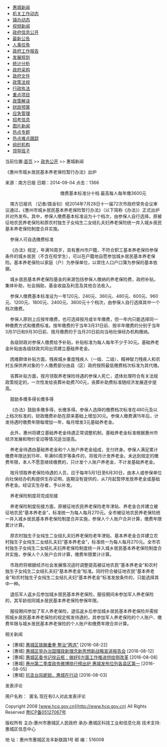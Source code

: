 -   [惠城新闻](NewsList.aspx?id=7)
-   [机关工作动态](NewsList.aspx?id=8)
-   [镇办动态](NewsList.aspx?id=9)
-   [视频新闻](http://www.hztec.net/more.asp?caid=1710)
-   [政府信息公开](http://xxgk.huizhou.gov.cn/publicfiles/business/htmlfiles/hcq/index.html)
-   [最新公告](NewsList.aspx?id=12)
-   [人事任免](NewsList.aspx?id=14)
-   [政府工作报告](http://xxgk.huizhou.gov.cn/publicfiles/business/htmlfiles/hcq/list_index.html?siteid=202&sitecode=1202&righturl=../../../../../publicfiles/business/htmlfiles/1202/5/list.html)
-   [发展规划](http://xxgk.huizhou.gov.cn/publicfiles/business/htmlfiles/hcq/list_index.html?siteid=202&sitecode=1202&righturl=../../../../../publicfiles/business/htmlfiles/1202/9.3/list.html)
-   [统计分析](NewsList.aspx?id=18)
-   [政府采购](http://czj.hcq.gov.cn/hcczcgweb/index.asp)
-   [政府文件](http://xxgk.huizhou.gov.cn/publicfiles/business/htmlfiles/hcq/list_index.html?siteid=202&sitecode=1202&righturl=../../../../../publicfiles/business/htmlfiles/1202/2.1/list.html)
-   [政策法规](NewsList.aspx?id=21)
-   [行政执法](http://fzjxxgk.hcq.gov.cn/)
-   [重点项目](http://fgj.hcq.gov.cn/digital.asp?genusid=1402)
-   [政策解读](NewsList.aspx?id=35)
-   [财政预算](http://xxgk.huizhou.gov.cn/publicfiles/business/htmlfiles/hcq/list_index.html?siteid=202&sitecode=1202&righturl=../../../../../publicfiles/business/htmlfiles/1202/4/list.html)
-   [应急管理](http://xxgk.huizhou.gov.cn/publicfiles/business/htmlfiles/hcq/list_index.html?siteid=202&sitecode=1202&righturl=../../../../../publicfiles/business/htmlfiles/1202/9.6/list.html)
-   [招考信息](http://rsj.hcq.gov.cn/digital.asp?genusid=1417)
-   [图片新闻](http://www.hcq.gov.cn/zwgk/ShowImageNews.aspx)
-   [热点专题](NewsList.aspx?id=86)
-   [热点难点跟踪](NewsList.aspx?id=111)
-   [组织机构](/zwgk/jgsz.aspx)
-   [领导班子](/zwgk/ldbz.aspx)

当前位置:[首页](/) \>\> [政务公开](/zwgk) \>\> 惠城新闻

《惠州市城乡居民基本养老保险暂行办法》出炉

来源：南方日报 日期：2014-09-04 点击：1366

                                             缴费基本标准分十档 最高每人每年缴3600元

    南方日报讯 （记者/聂金钊）经2014年7月28日十一届72次市政府常务会议审议通过，《惠州市城乡居民基本养老保险暂行办法》（以下简称《办法》）正式出炉并对外发布。其中，参保人缴费基本标准设为十个档次，由参保人自行选择。原被征地农民养老保险和原农村独生子女纯生二女结扎夫妇养老保险统一并入城乡居民基本养老保险制度合并实施。

    参保人可自选缴费标准

    《办法》规定，年满16周岁，具有惠州市户籍，不符合职工基本养老保险参保条件的城乡居民（不含在校学生），可以在户籍地自愿参加城乡居民基本养老保险。基本养老保险以家庭（户）为参保单位，以常住人口户口簿为参保的基本依据。

    城乡居民基本养老保险基金的来源包括参保人缴纳的养老保险费，政府补贴，集体补助，社会捐助，基金收益及利息及其他合法收入。

    参保人缴费基本标准设为一年120元、240元、360元、480元、600元、960元、1200元、1800元、2400元、3600元十个档次，由参保人自行选择其中一个档次缴费。

    参保人原则上应按年缴费，也可选择按月或半年缴费，但一年内只能选择同一种缴费方式和缴费标准。按年缴费的于当年3月31日前、按半年缴费的分别于当年3月31日和9月30日前、按月缴费的于当月20日前向当地社保经办机构缴纳。

    各级财政对参保人缴费给予补贴，补贴标准为每人每年不少于30元。基础养老金补贴由各级财政共同出资建立基础养老金。

    困难群体补贴方面，残疾城乡重度残疾人（一级、二级）、精神智力残疾人和农村五保供养对象的个人缴费部分由县（区）政府按照最低缴费档次标准为其代缴。

    丧葬补贴方面，按月领取养老保险待遇的参保人死亡，遗体处理符合有关法规政策规定的，一次性发给丧葬补助费700元，丧葬补助费标准随经济发展逐步提高。

    鼓励多缴多得长缴多得

    《办法》鼓励多缴多得，长缴多得。参保人选择的缴费档次标准在480元及以上档次标准的，财政缴费补助在原来基础上增加30元。参保人缴费满15年后，计发待遇时缴费年限每增加一年，每月增发3元基础养老金。

    此外，惠州将建立基础养老金待遇正常调整机制，基础养老金标准根据惠州市经济发展和物价变动等情况适当提高。

    养老金待遇由基础养老金和个人账户养老金组成，支付终身。参保人满足累计缴费年限达到15年、年满60周岁等条件的，将按月计发养老金。未达到规定的缴费年限，本人不愿意继续缴费的，只计发个人账户养老金，不计发基础养老金。

    按月领取养老保险待遇的人员，应于每年5月1日至6月30日，由本人或参保单位向社保经办机构提供生存证明，逾期没有提供的，从7月起暂停发放养老金或基础养老金。经证实生存者，予以补发。

    养老保险制度将完成衔接

    养老保险制度衔接方面，原被征地农民养老保险老年津贴、养老金合并建立被征地农民“基本养老金”，标准统一为每人每月270元。全市被征地农民养老保险统一并入城乡居民基本养老保险制度合并实施，参保人个人账户合并计算，缴费年限累计计算。

    原农村独生子女纯生二女结扎夫妇养老保险老年津贴、基本养老金合并建立农村独生子女纯生二女结扎夫妇“基本养老金”，标准统一为每人每月270元。全市农村独生子女纯生二女结扎夫妇养老保险制度统一并入城乡居民基本养老保险制度合并实施，参保人个人账户合并计算，缴费年限累计计算。

    市政府将根据经济社会发展情况适时调整提高被征地农民“基本养老金”和农村独生子女纯生二女结扎夫妇“基本养老金”标准。同时符合被征地农民“基本养老金”和农村独生子女纯生二女结扎夫妇“基本养老金”标准发放条件的，只能选择其中一种。

    退伍军人返乡后参加城乡居民基本养老保险，服役期间未参加军人养老保险的，其军龄视同城乡居民基本养老保险参保年限。

    服役期间参加了军人养老保险，退伍返乡后参加城乡居民基本养老保险并需按照城乡居民基本养老保险的规定核发待遇的，其参加军人养老保险的个人账户、缴费年限与城乡居民基本养老保险的个人账户和缴费年限合并计算。

相关新闻

-   [惠城]
    [惠城区铁腕重拳 整治“两违”](/zwgk/Show.aspx?id=52438 "惠城区铁腕重拳 整治“两违”")
    [2016-08-22]
-   [惠城]
    [惠城区举办治国理政新理念新思想新战略宣讲报告会](/zwgk/Show.aspx?id=52288 "惠城区举办治国理政新理念新思想新战略宣讲报告会")
    [2016-08-12]
-   [惠城]
    [惠城区委书记徐云枢：做好6方面工作推进供给侧改革](/zwgk/Show.aspx?id=52174 "惠城区委书记徐云枢：做好6方面工作推进供给侧改革")
    [2016-08-08]
-   [惠城]
    [惠州第二季度政务微博排行榜出炉 惠城发布位列各县区第一](/zwgk/Show.aspx?id=52153 "惠州第二季度政务微博排行榜出炉 惠城发布位列各县区第一")
    [2016-08-05]
-   [惠城]
    [抗击台风妮妲，惠城在行动](http://mp.weixin.qq.com/s?__biz=MjM5MjA3NTE3OA==∣=2650558577&idx=1&sn=fff7653d73b04901766abd88dfa04ec7#rd "抗击台风妮妲，惠城在行动")
    [2016-08-03]

发表评论

用户名称：  匿名 现在有0人对此发表评论

Copyright 2008 [www.hcq.gov.cn](http://www.hcq.gov.cn) All Rights Reserved [粤ICP备05127067号](http://www.miibeian.gov.cn/)

版权所有 主办:惠州市惠城区人民政府 承办:惠城区科技工业和信息化局 技术支持:惠城区信息中心

地 址：惠州市惠城区龙丰新联路1号 邮 编：516008 

 

